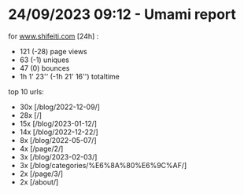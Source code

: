 # 24/09/2023 09:12 - Umami report
for www.shifeiti.com [24h] :

 - 121 (-28) page views
 - 63 (-1) uniques
 - 47 (0) bounces
 - 1h 1' 23'' (-1h 21' 16'') totaltime


top 10 urls:
 - 30x [/blog/2022-12-09/]
 - 28x [/]
 - 15x [/blog/2023-01-12/]
 - 14x [/blog/2022-12-22/]
 - 8x [/blog/2022-05-07/]
 - 4x [/page/2/]
 - 3x [/blog/2023-02-03/]
 - 3x [/blog/categories/%E6%8A%80%E6%9C%AF/]
 - 2x [/page/3/]
 - 2x [/about/]


